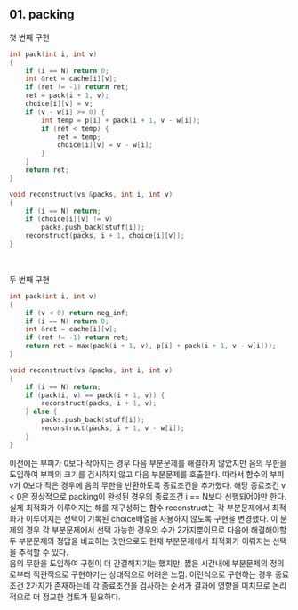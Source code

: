 ## 01. packing ##
첫 번째 구현
``` C++
int pack(int i, int v)
{
    if (i == N) return 0;
    int &ret = cache[i][v];
    if (ret != -1) return ret;
    ret = pack(i + 1, v);
    choice[i][v] = v;
    if (v - w[i] >= 0) {
        int temp = p[i] + pack(i + 1, v - w[i]);
        if (ret < temp) {
            ret = temp;
            choice[i][v] = v - w[i];
        }
    }
    return ret;
}

void reconstruct(vs &packs, int i, int v)
{
    if (i == N) return;
    if (choice[i][v] != v)
        packs.push_back(stuff[i]);
    reconstruct(packs, i + 1, choice[i][v]);
}
```
<br>

두 번째 구현
``` C++
int pack(int i, int v)
{
    if (v < 0) return neg_inf;
    if (i == N) return 0;
    int &ret = cache[i][v];
    if (ret != -1) return ret;
    return ret = max(pack(i + 1, v), p[i] + pack(i + 1, v - w[i]));
}

void reconstruct(vs &packs, int i, int v)
{
    if (i == N) return;
    if (pack(i, v) == pack(i + 1, v)) {
        reconstruct(packs, i + 1, v);
    } else {
        packs.push_back(stuff[i]);
        reconstruct(packs, i + 1, v - w[i]);
    }
}
```
이전에는 부피가 0보다 작아지는 경우 다음 부분문제를 해결하지 않았지만 음의 무한을 도입하여 부피의 크기를 검사하지 않고 다음 부분문제를 호출한다. 따라서 함수의 부피 v가 0보다 작은 경우에 음의 무한을 반환하도록 종료조건을 추가했다. 해당 종료조건 v < 0은 정상적으로 packing이 완성된 경우의 종료조건 i == N보다 선행되어야만 한다.  
실제 최적화가 이루어지는 해를 재구성하는 함수 reconstruct는 각 부분문제에서 최적화가 이루어지는 선택이 기록된 choice배열을 사용하지 않도록 구현을 변경했다. 이 문제의 경우 각 부분문제에서 선택 가능한 경우의 수가 2가지뿐이므로 다음에 해결해야할 두 부분문제의 정답을 비교하는 것만으로도 현재 부분문제에서 최적화가 이뤄지는 선택을 추적할 수 있다.  
음의 무한을 도입하여 구현이 더 간결해지기는 했지만, 짧은 시간내에 부분문제의 정의로부터 직관적으로 구현하기는 상대적으로 어려운 느낌. 이런식으로 구현하는 경우 종료조건 2가지가 존재하는데 각 종료조건을 검사하는 순서가 결과에 영향을 미치므로 논리적으로 더 정교한 검토가 필요하다.